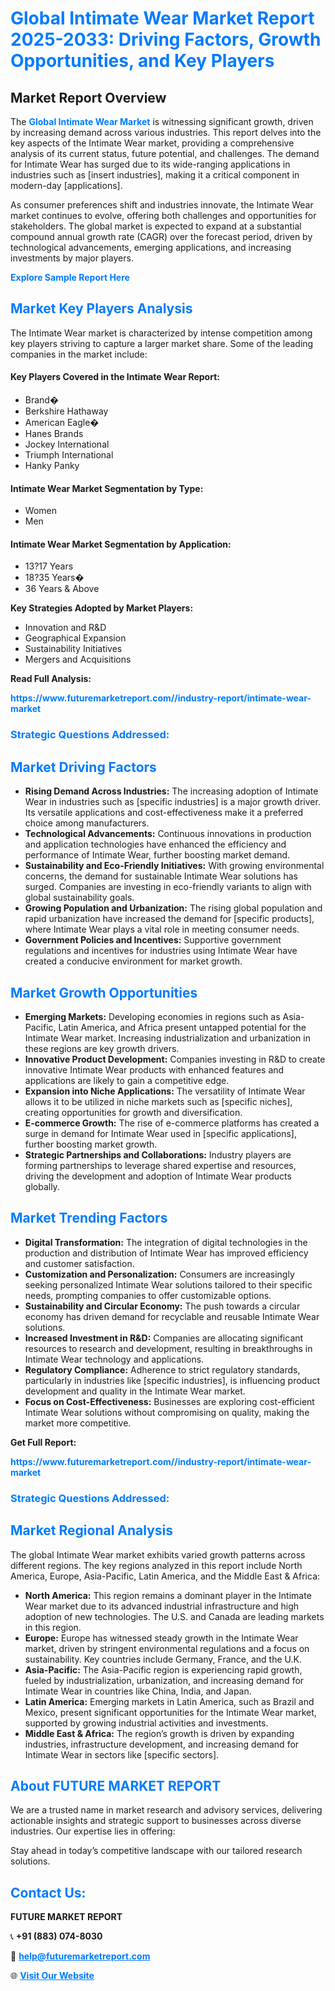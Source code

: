 <h1 style="color: #007BFF;">Global Intimate Wear Market Report 2025-2033: Driving Factors, Growth Opportunities, and Key Players</h1>

<section id="overview">
<h2>Market Report Overview</h2>
<p>The <a href="https://www.futuremarketreport.com//industry-report/intimate-wear-market" style="color: #007BFF; text-decoration: none;"><strong>Global Intimate Wear Market</strong></a> is witnessing significant growth, driven by increasing demand across various industries. This report delves into the key aspects of the Intimate Wear market, providing a comprehensive analysis of its current status, future potential, and challenges. The demand for Intimate Wear has surged due to its wide-ranging applications in industries such as [insert industries], making it a critical component in modern-day [applications].</p>
<p>As consumer preferences shift and industries innovate, the Intimate Wear market continues to evolve, offering both challenges and opportunities for stakeholders. The global market is expected to expand at a substantial compound annual growth rate (CAGR) over the forecast period, driven by technological advancements, emerging applications, and increasing investments by major players.</p>
</section>

<section id="overview">
<p><a href="https://www.futuremarketreport.com//request-sample/reportId=84924" style="color: #007BFF; text-decoration: none;"><strong>Explore Sample Report Here</strong></a></p>
</section>

<section id="key-players">
<h2 style="color: #007BFF;">Market Key Players Analysis</h2>
<p>The Intimate Wear market is characterized by intense competition among key players striving to capture a larger market share. Some of the leading companies in the market include:</p>
<h4>Key Players Covered in the Intimate Wear Report:</h4>
<ul><li>Brand�</li><li>Berkshire Hathaway</li><li>American Eagle�</li><li>Hanes Brands</li><li>Jockey International</li><li>Triumph International</li><li>Hanky Panky</li></ul>
<h4>Intimate Wear Market Segmentation by Type:</h4>
<ul><li>Women</li><li>Men</li></ul>

<h4>Intimate Wear Market Segmentation by Application:</h4>
<ul><li>13?17 Years</li><li>18?35 Years�</li><li>36 Years &amp; Above</li></ul>
<p><strong>Key Strategies Adopted by Market Players:</strong></p>
<ul>
<li>Innovation and R&D</li>
<li>Geographical Expansion</li>
<li>Sustainability Initiatives</li>
<li>Mergers and Acquisitions</li>
</ul>
</section>

<section>
<p><strong>Read Full Analysis: </strong></p><a href="https://www.futuremarketreport.com//industry-report/intimate-wear-market" style="color: #007BFF; text-decoration: none;"><strong>https://www.futuremarketreport.com//industry-report/intimate-wear-market</strong></a>
<h3 style="color: #007BFF;">Strategic Questions Addressed:</h3>
</section>

<section id="driving-factors">
<h2 style="color: #007BFF;">Market Driving Factors</h2>
<ul>
<li><strong>Rising Demand Across Industries:</strong> The increasing adoption of Intimate Wear in industries such as [specific industries] is a major growth driver. Its versatile applications and cost-effectiveness make it a preferred choice among manufacturers.</li>
<li><strong>Technological Advancements:</strong> Continuous innovations in production and application technologies have enhanced the efficiency and performance of Intimate Wear, further boosting market demand.</li>
<li><strong>Sustainability and Eco-Friendly Initiatives:</strong> With growing environmental concerns, the demand for sustainable Intimate Wear solutions has surged. Companies are investing in eco-friendly variants to align with global sustainability goals.</li>
<li><strong>Growing Population and Urbanization:</strong> The rising global population and rapid urbanization have increased the demand for [specific products], where Intimate Wear plays a vital role in meeting consumer needs.</li>
<li><strong>Government Policies and Incentives:</strong> Supportive government regulations and incentives for industries using Intimate Wear have created a conducive environment for market growth.</li>
</ul>
</section>

<section id="growth-opportunities">
<h2 style="color: #007BFF;">Market Growth Opportunities</h2>
<ul>
<li><strong>Emerging Markets:</strong> Developing economies in regions such as Asia-Pacific, Latin America, and Africa present untapped potential for the Intimate Wear market. Increasing industrialization and urbanization in these regions are key growth drivers.</li>
<li><strong>Innovative Product Development:</strong> Companies investing in R&D to create innovative Intimate Wear products with enhanced features and applications are likely to gain a competitive edge.</li>
<li><strong>Expansion into Niche Applications:</strong> The versatility of Intimate Wear allows it to be utilized in niche markets such as [specific niches], creating opportunities for growth and diversification.</li>
<li><strong>E-commerce Growth:</strong> The rise of e-commerce platforms has created a surge in demand for Intimate Wear used in [specific applications], further boosting market growth.</li>
<li><strong>Strategic Partnerships and Collaborations:</strong> Industry players are forming partnerships to leverage shared expertise and resources, driving the development and adoption of Intimate Wear products globally.</li>
</ul>
</section>

<section id="trending-factors">
<h2 style="color: #007BFF;">Market Trending Factors</h2>
<ul>
<li><strong>Digital Transformation:</strong> The integration of digital technologies in the production and distribution of Intimate Wear has improved efficiency and customer satisfaction.</li>
<li><strong>Customization and Personalization:</strong> Consumers are increasingly seeking personalized Intimate Wear solutions tailored to their specific needs, prompting companies to offer customizable options.</li>
<li><strong>Sustainability and Circular Economy:</strong> The push towards a circular economy has driven demand for recyclable and reusable Intimate Wear solutions.</li>
<li><strong>Increased Investment in R&D:</strong> Companies are allocating significant resources to research and development, resulting in breakthroughs in Intimate Wear technology and applications.</li>
<li><strong>Regulatory Compliance:</strong> Adherence to strict regulatory standards, particularly in industries like [specific industries], is influencing product development and quality in the Intimate Wear market.</li>
<li><strong>Focus on Cost-Effectiveness:</strong> Businesses are exploring cost-efficient Intimate Wear solutions without compromising on quality, making the market more competitive.</li>
</ul>
</section>

<section>
<p><strong>Get Full Report: </strong></p><a href="https://www.futuremarketreport.com//industry-report/intimate-wear-market" style="color: #007BFF; text-decoration: none;"><strong>https://www.futuremarketreport.com//industry-report/intimate-wear-market</strong></a>
<h3 style="color: #007BFF;">Strategic Questions Addressed:</h3>
</section>


<section id="regional-analysis">
<h2 style="color: #007BFF;">Market Regional Analysis</h2>
<p>The global Intimate Wear market exhibits varied growth patterns across different regions. The key regions analyzed in this report include North America, Europe, Asia-Pacific, Latin America, and the Middle East & Africa:</p>
<ul>
<li><strong>North America:</strong> This region remains a dominant player in the Intimate Wear market due to its advanced industrial infrastructure and high adoption of new technologies. The U.S. and Canada are leading markets in this region.</li>
<li><strong>Europe:</strong> Europe has witnessed steady growth in the Intimate Wear market, driven by stringent environmental regulations and a focus on sustainability. Key countries include Germany, France, and the U.K.</li>
<li><strong>Asia-Pacific:</strong> The Asia-Pacific region is experiencing rapid growth, fueled by industrialization, urbanization, and increasing demand for Intimate Wear in countries like China, India, and Japan.</li>
<li><strong>Latin America:</strong> Emerging markets in Latin America, such as Brazil and Mexico, present significant opportunities for the Intimate Wear market, supported by growing industrial activities and investments.</li>
<li><strong>Middle East & Africa:</strong> The region’s growth is driven by expanding industries, infrastructure development, and increasing demand for Intimate Wear in sectors like [specific sectors].</li>
</ul>
</section>

<footer>
<h2 style="color: #007BFF;">About FUTURE MARKET REPORT</h2>
<p>We are a trusted name in market research and advisory services, delivering actionable insights and strategic support to businesses across diverse industries. Our expertise lies in offering:</p>

<p>Stay ahead in today’s competitive landscape with our tailored research solutions.</p>

<h2 style="color: #007BFF;">Contact Us:</h2>
<p><strong>FUTURE MARKET REPORT</strong></p>
<p>📞 <strong>+91 (883) 074-8030</strong></p>
<p>📧 <strong><a href="mailto:help@futuremarketreport.com" style="color: #007BFF;">help@futuremarketreport.com</a></strong></p>
<p>🌐 <strong><a href="https://www.futuremarketreport.com/" style="color: #007BFF;">Visit Our Website</a></strong></p>
</footer>
